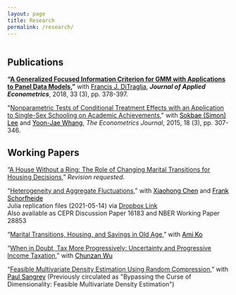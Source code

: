 ```yaml
---
layout: page
title: Research
permalink: /research/
---
```


 
<hr style="clear:both;visibility: hidden;" />  


## Publications

<b>“[A Generalized Focused Information Criterion for GMM with Applications to Panel Data Models](https://onlinelibrary.wiley.com/doi/abs/10.1002/jae.2614),”</b> with <a href="https://ditraglia.com" style="color:#000000;">Francis J. DiTraglia</a>, <i><b>Journal of Applied Econometrics</b></i>, 2018, 33 (3), pp. 378-397.

"[Nonparametric Tests of Conditional Treatment Effects with an Application to Single-Sex Schooling on Academic Achievements](http://onlinelibrary.wiley.com/doi/10.1111/ectj.12050/abstract)," with <a href="https://sites.google.com/site/sokbae/" style="color:#000000;">Sokbae (Simon) Lee</a> and <a href="https://sites.google.com/site/whangyjhomepage/" style="color:#000000;">Yoon-Jae Whang</a>, <i>The Econometrics Journal</i>, 2015, 18 (3), pp. 307-346.

## Working Papers

“[A House Without a Ring: The Role of Changing Marital Transitions for Housing Decisions](https://github.com/minsuc/Econ103_LPS/raw/master/papers/Submission_MChang.pdf),” <i>Revision requested</i>. 

“[Heterogeneity and Aggregate Fluctuations](https://github.com/minsuc/Econ103_LPS/raw/master/papers/EvalHAmodels_v6_pub.pdf),” with <a href="https://sites.google.com/site/xiaohongchenyale/" style="color:#000000;">Xiaohong Chen</a> and <a href="https://web.sas.upenn.edu/schorf/" style="color:#000000;">Frank Schorfheide</a><br>
Julia replication files (2021-05-14) via [Dropbox Link](https://www.dropbox.com/s/psys75jdqbne55p/Heterogeneity%20Replication%20Files.zip?dl=0)<br>
Also available as CEPR Discussion Paper 16183 and NBER Working Paper 28853

“[Marital Transitions, Housing, and Savings in Old Age](https://github.com/minsuc/Econ103_LPS/raw/master/papers/Chang_Ko_March2021.pdf),” with <a href="http://www.ko-ami.com/" style="color:#000000;">Ami Ko</a>

“[When in Doubt, Tax More Progressively: Uncertainty and Progressive Income Taxation](https://github.com/minsuc/Econ103_LPS/raw/master/papers/OTUP.pdf),” with <a href="https://sites.google.com/site/chunzanwu/" style="color:#000000;">Chunzan Wu</a>

“[Feasible Multivariate Density Estimation Using Random Compression](https://github.com/minsuc/Econ103_LPS/raw/master/papers/ChangSangrey_web.pdf),” with <a href="https://sangrey.io/" style="color:#000000;">Paul Sangrey</a> (Previously circulated as "Bypassing the Curse of Dimensionality: Feasible Multivariate Density Estimation") 

